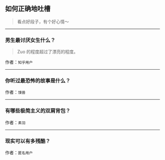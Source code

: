 ## 如何正确地吐槽

> 看点好段子，有个好心情～


 
---

### 男生最讨厌女生什么？

> Zuo 的程度超过了漂亮的程度。


作者：`知乎用户`

---

### 你听过最恐怖的故事是什么？

> 


作者：`馍兽`

---

### 有哪些极简主义的双肩背包？

> 


作者：`素羽`

---

### 现实可以有多残酷？

> 


作者：`匿名用户`